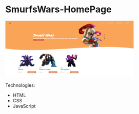 # SmurfsWars-HomePage

<img src="img/SW.png" alt="SW" border="0"  width="400" />

Technologies:
- HTML
- CSS
- JavaScript